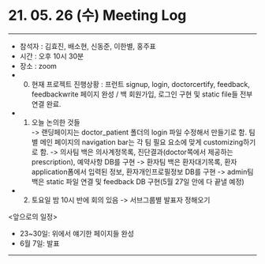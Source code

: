 # 21. 05. 26 (수) Meeting Log

---
- 참석자 : 김효진, 배소현, 신동준, 이한별, 홍주표
- 시간 : 오후 10시 30분
- 장소 : zoom
- 0) 현재 프로젝트 진행상황 : 프런트 signup, login, doctorcertify, feedback, feedbackwrite 페이지 완성 / 백 회원가입, 로그인 구현 및 static file들 전부 연결 완료. 
- 1) 오늘 논의한 것들  
-> 랜딩페이지는 doctor_patient 폴더의 login 파일 수정해서 만들기로 함. 팀별 메인 페이지의 navigation bar는 각 팀 필요 요소에 맞게 customizing하기로 함.
-> 의사팀 백은 의사계정목록, 진단결과(doctor쪽에서 제공하는 prescription), 예약사항 DB를 구현
-> 환자팀 백은 환자대기목록, 환자 application폼에서 입력된 정보, 환자개인프로필정보 DB를 구현
-> admin팀 백은 static 파일 연결 및 feedback DB 구현(5월 27일 안에 다 끝낼 예정)
- 2) 토요일 밤 10시 반에 회의 있음 -> 서브그룹별 발표자 정해오기
  
<앞으로의 일정>  
- 23~30일: 위에서 얘기한 페이지들 완성
- 6월 7일: 발표
---